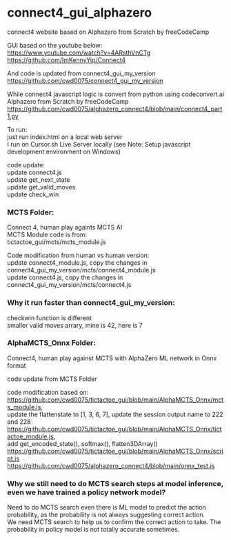 # connect4_gui_alphazero  
connect4 website based on Alphazero from Scratch by freeCodeCamp  

GUI based on the youtube below:  
https://www.youtube.com/watch?v=4ARsthVnCTg  
https://github.com/ImKennyYip/Connect4  

And code is updated from connect4_gui_my_version  
https://github.com/cwd0075/connect4_gui_my_version  

While connect4 javascript logic is convert from python using codeconvert.ai   
Alphazero from Scratch by freeCodeCamp   
https://github.com/cwd0075/alphazero_connect4/blob/main/connect4_part1.py  

To run:   
just run index.html on a local web server  
I run on Cursor.sh Live Server locally (see Note: Setup javascript development environment on Windows)    

code update:  
update connect4.js  
update get_next_state  
update get_valid_moves  
update check_win  

### MCTS Folder:  
Connect 4, human play againts MCTS AI  
MCTS Module code is from:  
tictactoe_gui/mcts/mcts_module.js  

Code modification from human vs human version:  
update connect4_module.js, copy the changes in connect4_gui_my_version/mcts/connect4_module.js  
update connect4.js, copy the changes in connect4_gui_my_version/mcts/connect4.js  

### Why it run faster than connect4_gui_my_version:  
checkwin function is different   
smaller valid moves arrary, mine is 42, here is 7   

### AlphaMCTS_Onnx Folder:  
Connect4, human play against MCTS with AlphaZero ML network in Onnx format  

code update from MCTS Folder  

code modification based on:  
https://github.com/cwd0075/tictactoe_gui/blob/main/AlphaMCTS_Onnx/mcts_module.js,   
update the flattenstate to [1, 3, 6, 7], update the session output name to 222 and 228    
https://github.com/cwd0075/tictactoe_gui/blob/main/AlphaMCTS_Onnx/tictactoe_module.js,   
add get_encoded_state(), softmax(), flatten3DArray()    
https://github.com/cwd0075/tictactoe_gui/blob/main/AlphaMCTS_Onnx/script.js  
https://github.com/cwd0075/alphazero_connect4/blob/main/onnx_test.js  

### Why we still need to do MCTS search steps at model inference, even we have trained a policy network model?  
Need to do MCTS search even there is ML model to predict the action probability, as the probability is not always suggesting correct action.  
We need MCTS search to help us to confirm the correct action to take. The probability in policy model is not totally accurate sometimes.  

 
